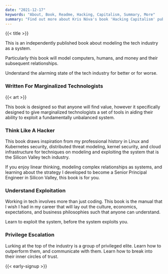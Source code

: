 ```yaml
---
date: "2021-12-17"
keywords: "About, Book, Readme, Hacking, Capitalism, Summary, More"
summary: "Find out more about Kris Nóva's book 'Hacking Capitalism' published 2022."
---
```


{{< title >}}


This is an independently published book about modeling the tech industry as a system.

Particularly this book will model computers, humans, and money and their subsequent relationships. 

Understand the alarming state of the tech industry for better or for worse.

### Written For Marginalized Technologists

{{< art >}}


This book is designed so that anyone will find value, however it specifically designed to give marginalized technologists a set of tools in aiding their ability to exploit a fundamentally unbalanced system.

### Think Like A Hacker 



This book draws inspiration from my professional history in Linux and Kubernetes security, distributed threat modeling, kernel security, and cloud infrastructure for techniques on modeling and exploiting the system that is the Silicon Valley tech industry. 

If you enjoy linear thinking, modeling complex relationships as systems, and learning about the strategy I developed to become a Senior Principal Engineer in Silicon Valley, this book is for you.

### Understand Exploitation 

Working in tech involves more than just coding. 
This book is the manual that I wish I had in my career that will lay out the culture, economics, expectations, and business philosophies such that anyone can understand.

Learn to exploit the system, before the system exploits you.

### Privilege Escalation 

Lurking at the top of the industry is a group of privileged elite.
Learn how to outperform them, and communicate with them.
Learn how to break into their inner circles of trust. 

{{< early-signup >}}